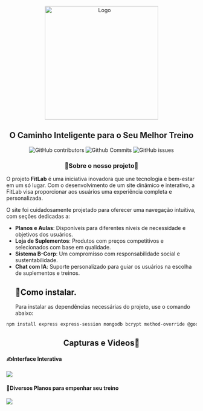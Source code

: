 <p align="center">
  <img width="300px" src="https://i.ibb.co/4NDwtFb/logo.png" align="center" alt="Logo" />
</p>
<h2 align="center">O Caminho Inteligente para o Seu Melhor Treino</h2>
<p align="center">
  <img src="https://img.shields.io/github/contributors/TASS154/Future-Fest?color=%2345fc03" alt="GitHub contributors" />
  <img src="https://img.shields.io/github/commit-activity/t/TASS154/Future-Fest?color=%23fc9403" alt="Github Commits" />
  <img src="https://img.shields.io/github/issues/TASS154/Future-Fest?color=03d3fc" alt="GitHub issues" />
</p>
<h3 align="center">🚀Sobre o nosso projeto🚀</h3>
O projeto <b>FitLab</b> é uma iniciativa inovadora que une tecnologia e bem-estar em um só lugar. Com o desenvolvimento de um site dinâmico e interativo, a FitLab visa proporcionar aos usuários uma experiência completa e personalizada.

O site foi cuidadosamente projetado para oferecer uma navegação intuitiva, com seções dedicadas a:

- **Planos e Aulas**: Disponíveis para diferentes níveis de necessidade e objetivos dos usuários.
- **Loja de Suplementos**: Produtos com preços competitivos e selecionados com base em qualidade.
- **Sistema B-Corp**: Um compromisso com responsabilidade social e sustentabilidade.
- **Chat com IA**: Suporte personalizado para guiar os usuários na escolha de suplementos e treinos.
  <h2>🤔Como instalar.</h2>
  Para instalar as dependências necessárias do projeto, use o comando abaixo:

```bash
npm install express express-session mongodb bcrypt method-override @google/generative-ai
```
<h2 align="center">Capturas e Videos📸</h2>
<h4>✍Interface Interativa</h4>
<img src="https://i.imgur.com/rmenwdi.gif">
<h4>💪Diversos Planos para empenhar seu treino</h4>
<img src="https://i.imgur.com/3vjEok9.gif">
